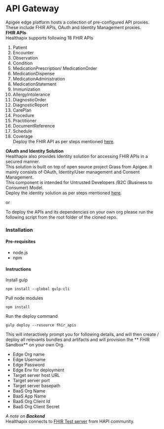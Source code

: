 **API Gateway**
=====================

Apigee edge platform hosts a collection of pre-configured  API proxies.   
These include FHIR APIs, OAuth and Identity Management proxies.  
**FHIR APIs**  
Healthapix supports following 18 FHIR APIs   
1.	Patient  
2.	Encounter  
3.	Observation  
4.	Condition  
5.	MedicationPrescription/ MedicationOrder  
6.	MedicationDispense  
7.	MedicationAdministration  
8.	MedicationStatement  
9.	Immunization  
10.	AllergyIntolerance  
11.	DiagnosticOrder  
12.	DiagnosticReport  
13.	CarePlan  
14.	Procedure  
15.	Practitioner  
16.	DocumentReference  
17.	Schedule  
18.	Coverage  
Deploy the FHIR API as per steps mentioned [here](fhir/setup-apis).

**OAuth and Identity Solution**  
Healthapix also provides Identity solution for accessing FHIR APIs in a secured manner.  
This solution is built on top of open source project Grass from Apigee. It mainly consists of OAuth, Identity/User management and Consent Management.  
This component is intended for Untrusted Developers /B2C (Business to Consumer) Model.  
Deploy the identity solution as per steps mentioned [here](identityandoauth/setup-identity).

or

To deploy the APIs and its dependencies on your own org please run the following
script from the root folder of the cloned repo.

### Installation 

#### Pre-requisites
+ node.js 
+ npm

#### Instructions

Install gulp 
```
npm install --global gulp-cli
```

Pull node modules
```
npm install
```

Run the deploy command
```
gulp deploy --resource fhir_apis
```

This will interactively prompt you for following details, and will then create / deploy all relevants bundles and artifacts and will provision the ** FHIR Sandbox** on your own Org.

+ Edge Org name
+ Edge Username
+ Edge Password
+ Edge Env for deployment
+ Target server host URL
+ Target server port
+ Target server basepath
+ BaaS Org Name
+ BaaS App Name
+ BaaS Org Client Id
+ BaaS Org Client Secret 



_A note on **Backend**_  
Healthapix connects to [FHIR Test server](http://fhirtest.uhn.ca) from HAPI community. 



